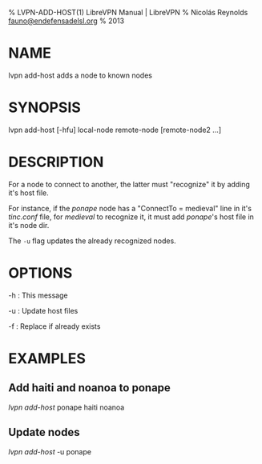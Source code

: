 % LVPN-ADD-HOST(1) LibreVPN Manual | LibreVPN
% Nicolás Reynolds <fauno@endefensadelsl.org>
% 2013

# NAME

lvpn add-host adds a node to known nodes


# SYNOPSIS

lvpn add-host [-hfu] local-node remote-node [remote-node2 ...]


# DESCRIPTION

For a node to connect to another, the latter must "recognize" it by
adding it's host file.

For instance, if the _ponape_ node has a "ConnectTo = medieval" line in
it's _tinc.conf_ file, for _medieval_ to recognize it, it must add
_ponape_'s host file in it's node dir.

The `-u` flag updates the already recognized nodes.


# OPTIONS

-h
:    This message

-u
:    Update host files

-f
:    Replace if already exists


# EXAMPLES

## Add haiti and noanoa to ponape

_lvpn add-host_ ponape haiti noanoa


## Update nodes

_lvpn add-host_ -u ponape

